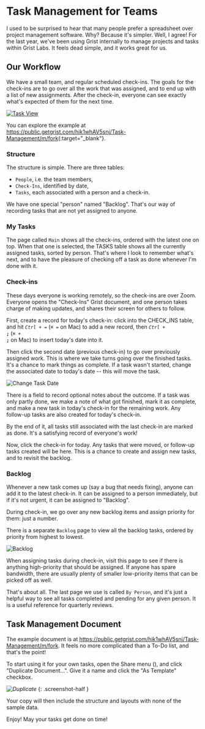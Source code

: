 # Task Management for Teams

I used to be surprised to hear that many people prefer a spreadsheet over project management
software. Why? Because it's simpler. Well, I agree! For the last year, we've been
using Grist internally to manage projects and tasks within Grist Labs. It feels dead simple, and
it works great for us.

## Our Workflow

We have a small team, and regular scheduled check-ins. The goals for the check-ins are to go over
all the work that was assigned, and to end up with a list of new assignments. After the check-in,
everyone can see exactly what's expected of them for the next time.

  [![Task View](/examples/images/2021-01-tasks/task-view.png)](https://public.getgrist.com/hik1whAV5snj/Task-Management/m/fork)

You can explore the example at <https://public.getgrist.com/hik1whAV5snj/Task-Management/m/fork>{:target="\_blank"}.

### Structure

The structure is simple. There are three tables:

  - `People`, i.e. the team members,
  - `Check-Ins`, identified by date,
  - `Tasks`, each associated with a person and a check-in.

We have one special "person" named "Backlog". That's our way of recording tasks that
are not yet assigned to anyone.

### My Tasks

The page called `Main` shows all the check-ins, ordered with the latest one on top. When that one is
selected, the TASKS table shows all the currently assigned tasks, sorted by person. That's where I
look to remember what's next, and to have the pleasure of checking off a task as done whenever
I'm done with it.

### Check-ins

These days everyone is working remotely, so the check-ins are over Zoom. Everyone opens the
"Check-Ins" Grist document, and one person takes charge of making updates, and shares their screen
for others to follow.

First, create a record for today's check-in: click into the CHECK\_INS table, and hit <code
class="keys">*Ctrl* + *=*</code> (<code class="keys">*⌘* *=*</code> on Mac) to add a new record,
then <code class="keys">*Ctrl* + **;**</code> (<code class="keys">*⌘* + **;**</code> on Mac) to
insert today's date into it.

Then click the second date (previous check-in) to go over previously assigned work. This is where
we take turns going over the finished tasks. It's a chance to mark things as complete. If a task
wasn't started, change the associated date to today's date -- this will move the task.

  ![Change Task Date](/examples/images/2021-01-tasks/change-task-date.png)

There is a field to record optional notes about the outcome. If a task was only partly done, we
make a note of what got finished, mark it as complete, and make a new task in today's check-in for
the remaining work. Any follow-up tasks are also created for today's check-in.

By the end of it, all tasks still associated with the last check-in are marked as done. It's a
satisfying record of everyone's work!

Now, click the check-in for today. Any tasks that were moved, or follow-up tasks created will be
here. This is a chance to create and assign new tasks, and to revisit the backlog.

### Backlog

Whenever a new task comes up (say a bug that needs fixing), anyone can add it to the latest
check-in. It can be assigned to a person immediately, but if it's not urgent, it can be assigned
to "Backlog".

During check-in, we go over any new backlog items and assign priority for them: just a number.

There is a separate `Backlog` page to view all the backlog tasks, ordered by priority from highest to
lowest.

  ![Backlog](/examples/images/2021-01-tasks/backlog.png)

When assigning tasks during check-in, visit this page to see if there is anything high-priority
that should be assigned. If anyone has spare bandwidth, there are usually plenty of smaller
low-priority items that can be picked off as well.

That's about all. The last page we use is called `By Person`, and it's just a helpful way to
see all tasks completed and pending for any given person. It is a useful reference for quarterly
reviews.

## Task Management Document

The example document is at <https://public.getgrist.com/hik1whAV5snj/Task-Management/m/fork>. It
feels no more complicated than a To-Do list, and that's the point!

To start using it for your own tasks, open the Share menu (<span class="grist-icon"
style="--icon: var(--icon-Share)"></span>), and click "Duplicate Document...". Give
it a name and click the "As Template" checkbox.

  <span class="screenshot-large">*![Duplicate](/examples/images/2021-01-tasks/duplicate.png)*</span>
  {: .screenshot-half }

Your copy will then include the structure and layouts with none of the sample data.

Enjoy! May your tasks get done on time!
